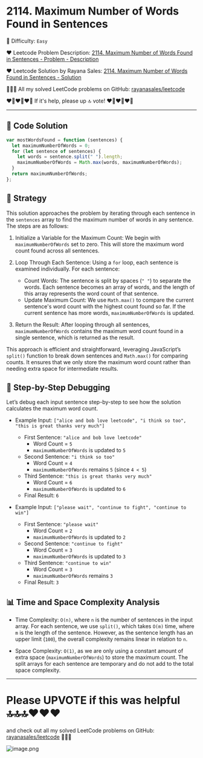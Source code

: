 # 2114. Maximum Number of Words Found in Sentences

🌱 Difficulty: `Easy`

❤️ Leetcode Problem Description: [2114. Maximum Number of Words Found in Sentences - Problem - Description](https://leetcode.com/problems/maximum-number-of-words-found-in-sentences/)

❤️ Leetcode Solution by Rayana Sales: [2114. Maximum Number of Words Found in Sentences - Solution](https://leetcode.com/problems/maximum-number-of-words-found-in-sentences/solutions/6045965/8-lines-solution-javascript-beginner-friendly)

💁🏻‍♀️ All my solved LeetCode problems on GitHub: [rayanasales/leetcode](https://github.com/rayanasales/leetcode)

❤️‍🔥❤️‍🔥❤️‍🔥 If it's help, please up 🔝 vote! ❤️‍🔥❤️‍🔥❤️‍🔥

---

## 🚀 Code Solution

```javascript []
var mostWordsFound = function (sentences) {
  let maximumNumberOfWords = 0;
  for (let sentence of sentences) {
    let words = sentence.split(" ").length;
    maximumNumberOfWords = Math.max(words, maximumNumberOfWords);
  }
  return maximumNumberOfWords;
};
```

## 💎 Strategy

This solution approaches the problem by iterating through each sentence in the `sentences` array to find the maximum number of words in any sentence. The steps are as follows:

1. Initialize a Variable for the Maximum Count: We begin with `maximumNumberOfWords` set to zero. This will store the maximum word count found across all sentences.

2. Loop Through Each Sentence: Using a `for` loop, each sentence is examined individually. For each sentence:

   - Count Words: The sentence is split by spaces (`" "`) to separate the words. Each sentence becomes an array of words, and the length of this array represents the word count of that sentence.
   - Update Maximum Count: We use `Math.max()` to compare the current sentence's word count with the highest count found so far. If the current sentence has more words, `maximumNumberOfWords` is updated.

3. Return the Result: After looping through all sentences, `maximumNumberOfWords` contains the maximum word count found in a single sentence, which is returned as the result.

This approach is efficient and straightforward, leveraging JavaScript’s `split()` function to break down sentences and `Math.max()` for comparing counts. It ensures that we only store the maximum word count rather than needing extra space for intermediate results.

## 🔎 Step-by-Step Debugging

Let’s debug each input sentence step-by-step to see how the solution calculates the maximum word count.

- Example Input: `["alice and bob love leetcode", "i think so too", "this is great thanks very much"]`

  - First Sentence: `"alice and bob love leetcode"`
    - Word Count = `5`
    - `maximumNumberOfWords` is updated to `5`
  - Second Sentence: `"i think so too"`
    - Word Count = `4`
    - `maximumNumberOfWords` remains `5` (since `4 < 5`)
  - Third Sentence: `"this is great thanks very much"`
    - Word Count = `6`
    - `maximumNumberOfWords` is updated to `6`
  - Final Result: `6`

- Example Input: `["please wait", "continue to fight", "continue to win"]`
  - First Sentence: `"please wait"`
    - Word Count = `2`
    - `maximumNumberOfWords` is updated to `2`
  - Second Sentence: `"continue to fight"`
    - Word Count = `3`
    - `maximumNumberOfWords` is updated to `3`
  - Third Sentence: `"continue to win"`
    - Word Count = `3`
    - `maximumNumberOfWords` remains `3`
  - Final Result: `3`

## 📊 Time and Space Complexity Analysis

- Time Complexity: `O(n)`, where `n` is the number of sentences in the input array. For each sentence, we use `split()`, which takes `O(m)` time, where `m` is the length of the sentence. However, as the sentence length has an upper limit (`100`), the overall complexity remains linear in relation to `n`.

- Space Complexity: `O(1)`, as we are only using a constant amount of extra space (`maximumNumberOfWords`) to store the maximum count. The split arrays for each sentence are temporary and do not add to the total space complexity.

---

# Please UPVOTE if this was helpful 🔝🔝🔝❤️❤️❤️

and check out all my solved LeetCode problems on GitHub: [rayanasales/leetcode](https://github.com/rayanasales/leetcode) 🤙😚🤘

![image.png](https://assets.leetcode.com/users/images/57bce3b1-56e2-4c20-9cdf-b61fef26b93b_1725494158.6252415.png)
